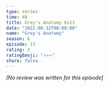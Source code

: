 ```yaml
---
type: series
time: 40
title: Grey's Anatomy 6x13
date: "2022-08-12T00:00:00"
name: "Grey's Anatomy"
season: 6
episode: 13
rating: 3
ratingEmoji: "⭐️⭐️⭐️"
share: false
---
```


_[No review was written for this episode]_
